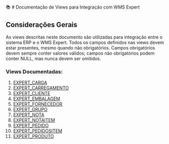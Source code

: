 📚  # Documentação de Views para Integração com WMS Expert

## Considerações Gerais

As views descritas neste documento são utilizadas para integração entre o sistema ERP e o WMS Expert. Todos os campos definidos nas views devem estar presentes, mesmo quando não obrigatórios. Campos obrigatórios devem sempre conter valores válidos; campos não obrigatórios podem conter NULL, mas nunca devem ser omitidos.

### Views Documentadas:

1. [EXPERT_CARGA](views/EXPERT_CARGA.md)
2. [EXPERT_CARREGAMENTO](views/EXPERT_CARREGAMENTO.md)  
3. [EXPERT_CLIENTE](views/EXPERT_CLIENTE.md)  
4. [EXPERT_EMBALAGEM](views/EXPERT_EMBALAGEM.md)  
5. [EXPERT_FORNECEDOR](views/EXPERT_FORNECEDOR.md)  
6. [EXPERT_GRUPO](views/EXPERT_GRUPO.md)  
7. [EXPERT_NOTA](views/EXPERT_NOTA.md)  
8. [EXPERT_NOTAITEM](views/EXPERT_NOTAITEM.md)  
9. [EXPERT_PEDIDO](views/EXPERT_PEDIDO.md)  
10. [EXPERT_PEDIDOSITEM](views/EXPERT_PEDIDOSITEM.md)  
11. [EXPERT_PRODUTO](views/EXPERT_PRODUTO.md)  
